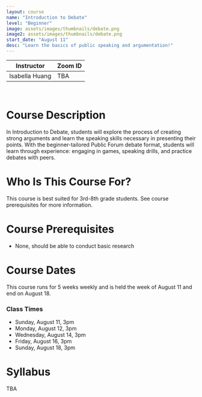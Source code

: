 ```yaml
---
layout: course
name: "Introduction to Debate"
level: "Beginner"
image: assets/images/thumbnails/debate.png
image2: assets/images/thumbnails/debate.png
start_date: "August 11"
desc: "Learn the basics of public speaking and argumentation!"
---
```

<link rel="stylesheet" href="assets/css/table.css">
<table class="styled-table">
    <thead>
        <tr>
            <th>Instructor</th>
            <th>Zoom ID</th>
        </tr>
    </thead>
    <tbody>
        <tr>
            <td>Isabella Huang</td>
            <td>TBA</td>
        </tr>
    </tbody>
</table>
<br/>

# Course Description

In Introduction to Debate, students will explore the process of creating strong arguments and learn the speaking skills necessary in presenting their points. With the beginner-tailored Public Forum debate format, students will learn through experience: engaging in games, speaking drills, and practice debates with peers.

# Who Is This Course For?

This course is best suited for 3rd-8th grade students. See course prerequisites for more information.

# Course Prerequisites

- None, should be able to conduct basic research

# Course Dates

This course runs for 5 weeks weekly and is held the week of August 11 and end on August 18.

### Class Times

- Sunday, August 11, 3pm
- Monday, August 12, 3pm
- Wednesday, August 14, 3pm
- Friday, August 16, 3pm
- Sunday, August 18, 3pm

# Syllabus

TBA